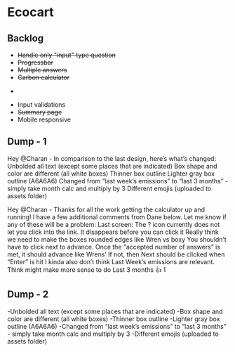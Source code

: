 # Ecocart

## Backlog

- ~~Handle only "input" type question~~
- ~~Progressbar~~
- ~~Multiple answers~~
- ~~Carbon calculator~~
- ~~~`multiple: false` to be handled~~
- Input validations
- ~~Summary page~~
- Mobile responsive

## Dump - 1

Hey @Charan - In comparison to the last design, here’s what’s changed:
Unbolded all text (except some places that are indicated)
Box shape and color are different (all white boxes)
Thinner box outline
Lighter gray box outline (A6A6A6)
Changed from “last week’s emissions” to “last 3 months” - simply take month calc and multiply by 3
Different emojis (uploaded to assets folder)

Hey @Charan - Thanks for all the work getting the calculator up and running! I have a few additional comments from Dane below. Let me know if any of these will be a problem:
Last screen: The ? icon currently does not let you click into the link. It disappears before you can click it
Really think we need to make the boxes rounded edges like Wren vs boxy
You shouldn’t have to click next to advance. Once the “accepted number of answers” is met, it should advance like Wrens’
If not, then Next should be clicked when “Enter” is hit
I kinda also don’t think Last Week’s emissions are relevant. Think might make more sense to do Last 3 months
:+1:
1

## Dump - 2

-Unbolded all text (except some places that are indicated)
-Box shape and color are different (all white boxes)
-Thinner box outline
-Lighter gray box outline (A6A6A6)
-Changed from “last week’s emissions” to “last 3 months” - simply take month calc and multiply by 3
-Different emojis (uploaded to assets folder)